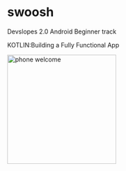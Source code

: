 # swoosh

Devslopes 2.0 Android Beginner track

KOTLIN:Building a Fully Functional App

<img src="images/phone-welcome.png" alt="phone welcome" width="250px">
